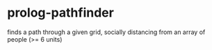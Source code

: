 # prolog-pathfinder

finds a path through a given grid, socially distancing from an array of people (>= 6 units)
